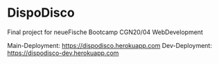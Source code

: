# DispoDisco

Final project for neueFische Bootcamp CGN20/04 WebDevelopment

Main-Deployment: https://dispodisco.herokuapp.com
Dev-Deployment: https://dispodisco-dev.herokuapp.com
